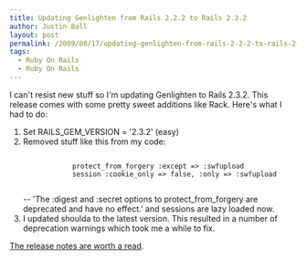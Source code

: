 ```yaml
---
title: Updating Genlighten from Rails 2.2.2 to Rails 2.3.2
author: Justin Ball
layout: post
permalink: /2009/08/17/updating-genlighten-from-rails-2-2-2-to-rails-2-3-2/
tags:
  - Ruby On Rails
  - Ruby On Rails
---
```

I can't resist new stuff so I'm updating Genlighten to Rails 2.3.2.  This release comes with some pretty sweet additions like Rack.  Here's what I had to do:

<ol>
	<li>Set RAILS_GEM_VERSION = '2.3.2' (easy)</li>
	<li>Removed stuff like this from my code:
          <pre><code class="ruby">
            protect_from_forgery :except => :swfupload
            session :cookie_only => false, :only => :swfupload
          </pre></code>
          -- 'The :digest and :secret options to protect_from_forgery are deprecated and have no effect.' and sessions are lazy loaded now.</li>
	<li>I updated shoulda to the latest version.  This resulted in a number of deprecation warnings which took me a while to fix.</li>

</ol>
<a href="http://guides.rubyonrails.org/2_3_release_notes.html">The release notes are worth a read</a>.
